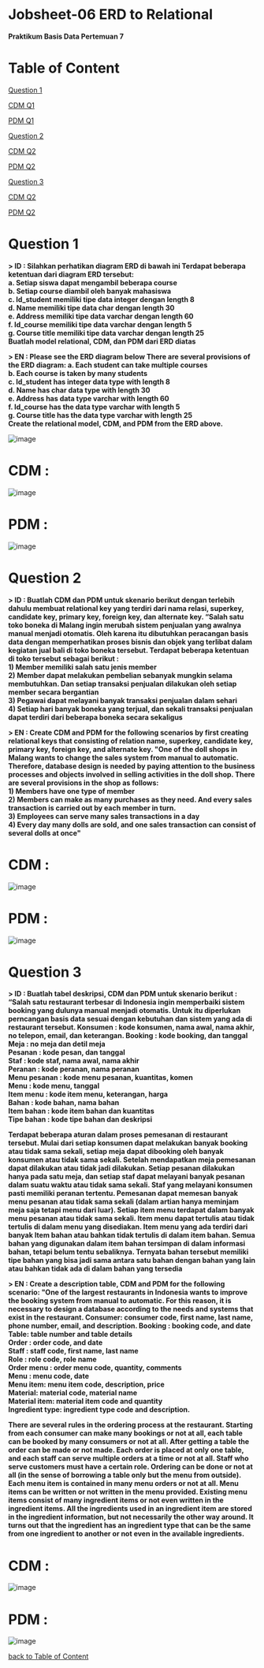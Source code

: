 # Jobsheet-06 ERD to Relational 
**Praktikum Basis Data Pertemuan 7**
# Table of Content
[Question 1](https://github.com/lieeh/learn_database/tree/main/meeting-7#question-1)

[CDM Q1](https://github.com/lieeh/learn_database/tree/main/meeting-7#cdm-)

[PDM Q1](https://github.com/lieeh/learn_database/tree/main/meeting-7#pdm-)

[Question 2](https://github.com/lieeh/learn_database/tree/main/meeting-7#question-2)

[CDM Q2](https://github.com/lieeh/learn_database/tree/main/meeting-7#cdm--1)

[PDM Q2](https://github.com/lieeh/learn_database/tree/main/meeting-7#pdm--1)

[Question 3](https://github.com/lieeh/learn_database/tree/main/meeting-7#question-3)

[CDM Q2](https://github.com/lieeh/learn_database/tree/main/meeting-7#cdm--2)

[PDM Q2](https://github.com/lieeh/learn_database/tree/main/meeting-7#pdm--2)

# Question 1

**> ID : Silahkan perhatikan diagram ERD di bawah ini
Terdapat beberapa ketentuan dari diagram ERD tersebut:<br>
a. Setiap siswa dapat mengambil beberapa course<br>
b. Setiap course diambil oleh banyak mahasiswa<br>
c. Id_student memiliki tipe data integer dengan length 8<br>
d. Name memiliki tipe data char dengan length 30<br>
e. Address memiliki tipe data varchar dengan length 60<br>
f. Id_course memiliki tipe data varchar dengan length 5<br>
g. Course title memiliki tipe data varchar dengan length 25<br>
 Buatlah model relational, CDM, dan PDM dari ERD diatas**

**> EN : Please see the ERD diagram below
There are several provisions of the ERD diagram:
a. Each student can take multiple courses<br>
b. Each course is taken by many students<br>
c. Id_student has integer data type with length 8<br>
d. Name has char data type with length 30<br>
e. Address has data type varchar with length 60<br>
f. Id_course has the data type varchar with length 5<br>
g. Course title has the data type varchar with length 25<br>
 Create the relational model, CDM, and PDM from the ERD above.**

![image](https://github.com/lieeh/learn_database/assets/150438523/af3980d7-eb81-45f1-b934-30680e3aa549)


# CDM :

![image](https://github.com/lieeh/learn_database/assets/150438523/733fa14c-6e21-4bb4-ab74-6f1446ab320f)


# PDM :

![image](https://github.com/lieeh/learn_database/assets/150438523/60ea9b1e-5b39-4cca-9e36-8aa0fa8ccb57)


# Question 2

**> ID : Buatlah CDM dan PDM untuk skenario berikut dengan terlebih dahulu membuat relational key yang
terdiri dari nama relasi, superkey, candidate key, primary key, foreign key, dan alternate key.
“Salah satu toko boneka di Malang ingin merubah sistem penjualan yang awalnya manual menjadi otomatis. Oleh karena itu dibutuhkan peracangan basis data dengan memperhatikan proses bisnis dan objek yang terlibat dalam kegiatan jual bali di toko boneka tersebut. Terdapat beberapa
ketentuan di toko tersebut sebagai berikut :<br>**
**1) Member memiliki salah satu jenis member<br>**
**2) Member dapat melakukan pembelian sebanyak mungkin selama membutuhkan. Dan setiap transaksi penjualan dilakukan oleh setiap member secara bergantian<br>**
**3) Pegawai dapat melayani banyak transaksi penjualan dalam sehari<br>**
**4) Setiap hari banyak boneka yang terjual, dan sekali transaksi penjualan dapat terdiri dari beberapa boneka secara sekaligus**

**> EN : Create CDM and PDM for the following scenarios by first creating relational keys that
consisting of relation name, superkey, candidate key, primary key, foreign key, and alternate key.
"One of the doll shops in Malang wants to change the sales system from manual to automatic. Therefore, database design is needed by paying attention to the business processes and objects involved in selling activities in the doll shop. There are several
provisions in the shop as follows:
<br>**
**1) Members have one type of member<br>
2) Members can make as many purchases as they need. And every sales transaction is carried out by each member in turn.<br>
3) Employees can serve many sales transactions in a day<br>
4) Every day many dolls are sold, and one sales transaction can consist of several dolls at once"**

# CDM :

![image](https://github.com/lieeh/learn_database/assets/150438523/8777e32d-49ce-4e58-8ee7-06f31255289a)


# PDM :

![image](https://github.com/lieeh/learn_database/assets/150438523/7a9ee32b-b8d4-4ed3-8e6f-8e719315304a)

# Question 3

**> ID : Buatlah tabel deskripsi, CDM dan PDM untuk skenario berikut :
“Salah satu restaurant terbesar di Indonesia ingin memperbaiki sistem booking yang dulunya manual menjadi otomatis. Untuk itu diperlukan perncangan basis data sesuai dengan kebutuhan dan sistem yang ada di restaurant tersebut.
Konsumen : kode konsumen, nama awal, nama akhir, no telepon, email, dan keterangan.
Booking : kode booking, dan tanggal<br>
Meja : no meja dan detil meja<br>
Pesanan : kode pesan, dan tanggal<br>
Staf : kode staf, nama awal, nama akhir<br>
Peranan : kode peranan, nama peranan<br>
Menu pesanan : kode menu pesanan, kuantitas, komen<br>
Menu : kode menu, tanggal<br>
Item menu : kode item menu, keterangan, harga<br>
Bahan : kode bahan, nama bahan<br>
Item bahan : kode item bahan dan kuantitas<br>
Tipe bahan : kode tipe bahan dan deskripsi<br>**

**Terdapat beberapa aturan dalam proses pemesanan di restaurant tersebut. Mulai dari setiap konsumen dapat melakukan banyak booking atau tidak sama sekali, setiap meja dapat dibooking oleh banyak konsumen atau tidak sama sekali. Setelah mendapatkan meja pemesanan dapat dilakukan atau tidak jadi dilakukan. Setiap pesanan dilakukan hanya pada satu meja, dan setiap staf dapat melayani banyak pesanan dalam suatu waktu atau tidak sama sekali. Staf yang melayani konsumen pasti memiliki peranan tertentu. Pemesanan dapat memesan banyak menu pesanan atau tidak sama sekali (dalam artian hanya meminjam meja saja tetapi menu dari luar). Setiap item menu terdapat dalam banyak menu pesanan atau tidak sama sekali. Item menu dapat
tertulis atau tidak tertulis di dalam menu yang disediakan. Item menu yang ada terdiri dari banyak Item bahan atau bahkan tidak tertulis di dalam item bahan. Semua bahan yang digunakan dalam item bahan tersimpan di dalam informasi bahan, tetapi belum tentu sebaliknya. Ternyata bahan tersebut memiliki tipe bahan yang bisa jadi sama antara satu bahan dengan bahan yang lain atau bahkan tidak ada di dalam bahan yang tersedia**

**> EN : Create a description table, CDM and PDM for the following scenario:
"One of the largest restaurants in Indonesia wants to improve the booking system from manual to automatic.  For this reason, it is necessary to design a database according to the needs and systems that exist in the restaurant. Consumer: consumer code, first name, last name, phone number, email, and description.
Booking : booking code, and date<br>
Table: table number and table details<br>
Order : order code, and date<br>
Staff : staff code, first name, last name<br>
Role : role code, role name<br>
Order menu : order menu code, quantity, comments<br>
Menu : menu code, date<br>
Menu item: menu item code, description, price<br>
Material: material code, material name<br>
Material item: material item code and quantity<br>
Ingredient type: ingredient type code and description.<br>**

**There are several rules in the ordering process at the restaurant. Starting from each consumer can make many bookings or not at all, each table can be booked by many consumers or not at all. After getting a table the order can be made or not made. Each order is placed at only one table, and each staff can serve multiple orders at a time or not at all. Staff who serve customers must have a certain role. Ordering can be done or not at all (in the sense of borrowing a table only but the menu from outside). Each menu item is contained in many menu orders or not at all. Menu items can be
written or not written in the menu provided. Existing menu items consist of many ingredient items or not even written in the ingredient items. All the ingredients used in an ingredient item are stored in the ingredient information, but not necessarily the other way around. It turns out that the ingredient has an ingredient type that can be the same from one ingredient to another or not even in the available ingredients.**

# CDM :

![image](https://github.com/lieeh/learn_database/assets/150438523/587cbe13-e44f-4e1b-96b7-626881bf851a)

# PDM :

![image](https://github.com/lieeh/learn_database/assets/150438523/e6261f55-1fe3-4017-8aa6-40c4cdf7cdc2)


[back to Table of Content](https://github.com/lieeh/learn_database/tree/main/meeting-7#table-of-content)
